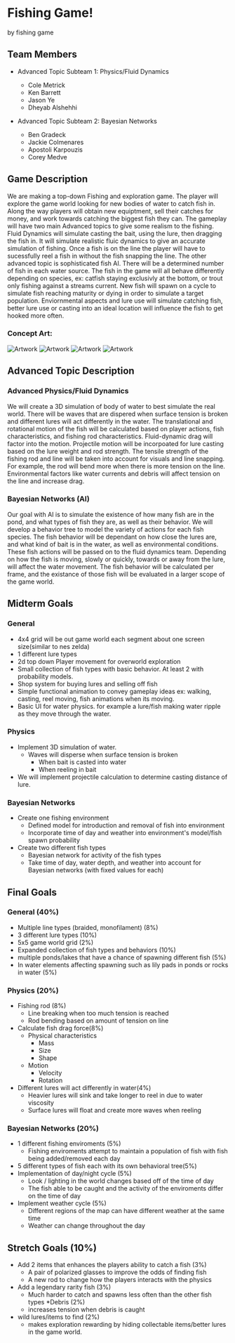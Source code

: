 # Fishing Game!

by fishing game

## Team Members
* Advanced Topic Subteam 1: Physics/Fluid Dynamics
	* Cole Metrick
	* Ken Barrett
	* Jason Ye
	* Dheyab Alshehhi

* Advanced Topic Subteam 2: Bayesian Networks
	* Ben Gradeck
	* Jackie Colmenares
	* Apostoli Karpouzis
	* Corey Medve


## Game Description

We are making a top-down Fishing and exploration game. The player will explore the game world looking for new bodies of water to catch fish in. Along the way players will obtain new equiptment, sell their catches for money, and work towards catching the biggest fish they can. The gameplay will have two main Advanced topics to give some realism to the fishing. Fluid Dynamics will simulate casting the bait, using the lure, then dragging the fish in. It will simulate realistic fluic dynamics to give an accurate simulation of fishing. Once a fish is on the line the player will have to sucessfully reel a fish in without the fish snapping the line. The other advanced topic is sophisticated fish AI. There will be a determined number of fish in each water source. The fish in the game will all behave differently depending on species, ex: catfish staying exclusivly at the bottom, or trout only fishing against a streams current. New fish will spawn on a cycle to simulate fish reaching maturity or dying in order to simulate a target population. Enviornmental aspects and lure use will simulate catching fish, better lure use or casting into an ideal location will influence the fish to get hooked more often. 

### Concept Art:
![Artwork](art/art1.png)
![Artwork](art/art2.png)
![Artwork](art/art3.png)
![Artwork](art/art4.png)


## Advanced Topic Description

### Advanced Physics/Fluid Dynamics

We will create a 3D simulation of body of water to best simulate the real world. There will be waves that are dispered when surface tension is broken and different lures will act differently in the water. The translational and rotational motion of the fish will be calculated based on player actions, fish characteristics, and fishing rod characteristics. Fluid-dynamic drag will factor into the motion. Projectile motion will be incorpoated for lure casting based on the lure weight and rod strength. The tensile strength of the fishing rod and line will be taken into account for visuals and line snapping. For example, the rod will bend more when there is more tension on the line. Environmental factors like water currents and debris will affect tension on the line and increase drag.

### Bayesian Networks (AI)

Our goal with AI is to simulate the existence of how many fish are in the pond, and what types of fish they are, as well as their behavior. We will develop a behavior tree to model the variety of actions for each fish species. The fish behavior will be dependant on how close the lures are, and what kind of bait is in the water, as well as environmental conditions. These fish actions will be passed on to the fluid dynamics team. Depending on how the fish is moving, slowly or quickly, towards or away from the lure, will affect the water movement. The fish behavior will be calculated per frame, and the existance of those fish will be evaluated in a larger scope of the game world. 


## Midterm Goals

### General
* 4x4 grid will be out game world each segment about one screen size(similar to nes zelda)
* 1 different lure types
* 2d top down Player movement for overworld exploration
* Small collection of fish types with basic behavior. At least 2 with probability models.
* Shop system for buying lures and selling off fish
* Simple functional animation to convey gameplay ideas ex: walking, casting, reel moving, fish animations when its moving.
* Basic UI for water physics. for example a lure/fish making water ripple as they move through the water.


### Physics
* Implement 3D simulation of water. 
  * Waves will disperse when surface tension is broken
    * When bait is casted into water
    * When reeling in bait
* We will implement projectile calculation to determine casting distance of lure.

### Bayesian Networks
* Create one fishing environment
  * Defined model for introduction and removal of fish into environment
  * Incorporate time of day and weather into environment's model/fish spawn probability
* Create two different fish types
  * Bayesian network for activity of the fish types
  * Take time of day, water depth, and weather into account for Bayesian networks (with fixed values for each)


## Final Goals

### General (40%)
* Multiple line types (braided, monofilament) (8%)
* 3 different lure types (10%)
* 5x5 game world grid (2%)
* Expanded collection of fish types and behaviors (10%)
* multiple ponds/lakes that have a chance of spawning different fish (5%)
* In water elements affecting spawning such as lily pads in ponds or rocks in water (5%)


### Physics (20%)
* Fishing rod (8%)
  * Line breaking when too much tension is reached
  * Rod bending based on amount of tension on line
* Calculate fish drag force(8%)
  * Physical characteristics
    * Mass
    * Size
    * Shape
  * Motion
    * Velocity
    * Rotation
* Different lures will act differently in water(4%)
    * Heavier lures will sink and take longer to reel in due to water viscosity 
    * Surface lures will float and create more waves when reeling


### Bayesian Networks (20%)
* 1 different fishing enviroments (5%)
  * Fishing enviroments attempt to maintain a population of fish with fish being added/removed each day 
* 5 different types of fish each with its own behavioral tree(5%)
* Implementation of day/night cycle (5%)
  * Look / lighting in the world changes based off of the time of day
  * The fish able to be caught and the activity of the enviroments differ on the time of day
* Implement weather cycle (5%)
  * Different regions of the map can have different weather at the same time
  * Weather can change throughout the day

## Stretch Goals (10%)

* Add 2 items that enhances the players ability to catch a fish (3%)
  * A pair of polarized glasses to improve the odds of finding fish
  * A new rod to change how the players interacts with the physics
* Add a legendary rarity fish (3%)
  * Much harder to catch and spawns less often than the other fish types
*Debris (2%)
  * increases tension when debris is caught
* wild lures/items to find (2%)
  * makes exploration rewarding by hiding collectable items/better lures in the game world. 

